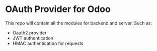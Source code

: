# OAuth Provider for Odoo
This repo will contain all the modules for backend and server. Such as:
* Oauth2 provider
* JWT authentication
* HMAC authentication for requests